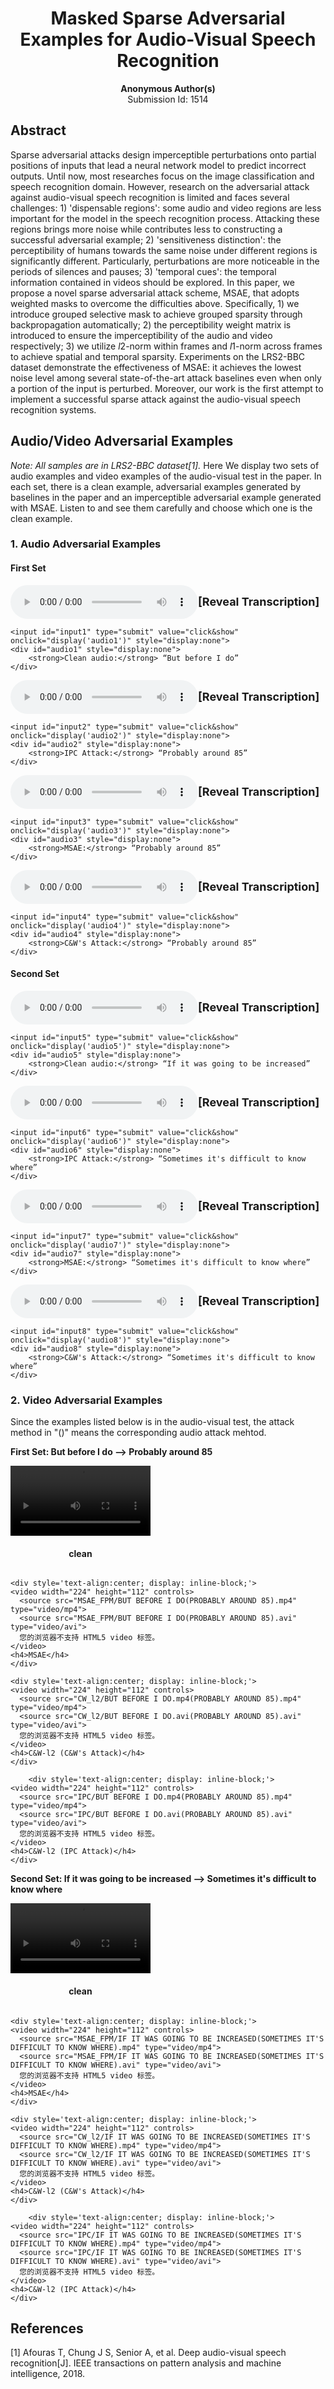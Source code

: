 <h1><center>Masked Sparse Adversarial Examples for Audio-Visual Speech Recognition</center></h1>

<center><b>Anonymous Author(s)</b></center>

<center>Submission Id: 1514</center> 

## Abstract
Sparse adversarial attacks design imperceptible perturbations onto partial positions of inputs that lead a neural network model to predict incorrect outputs. Until now, most researches focus on the image classification and speech recognition domain. However, research on the adversarial attack against audio-visual speech recognition is limited and faces several challenges: 1) 'dispensable regions': some audio and video regions are less important for the model in the speech recognition process. Attacking these regions brings more noise while contributes less to constructing a successful adversarial example; 2) 'sensitiveness distinction': the perceptibility of humans towards the same noise under different regions is significantly different. Particularly, perturbations are more noticeable in the periods of silences and pauses; 3) 'temporal cues': the temporal information contained in videos should be explored. In this paper, we propose a novel sparse adversarial attack scheme, MSAE, that adopts weighted masks to overcome the difficulties above. Specifically, 1) we introduce grouped selective mask to achieve grouped sparsity through backpropagation automatically; 2) the perceptibility weight matrix is introduced to ensure the imperceptibility of the audio and video respectively; 3) we utilize $l2$-norm within frames and $l1$-norm across frames to achieve spatial and temporal sparsity. Experiments on the LRS2-BBC dataset demonstrate the effectiveness of MSAE: it achieves the lowest noise level among several state-of-the-art attack baselines even when only a portion of the input is perturbed. Moreover, our work is the first attempt to implement a successful sparse attack against the audio-visual speech recognition systems.

## Audio/Video Adversarial Examples
*Note: All samples are in LRS2-BBC dataset[1].*
Here We display two sets of audio examples and video examples of the audio-visual test in the paper. In each set, there is a clean example, adversarial examples generated by baselines in the paper and an imperceptible adversarial example generated with MSAE. Listen to and see them carefully and choose which one is the clean example.


### 1. Audio Adversarial Examples
#### First Set
<div>
	<audio src="MSAE_FPM/BUT BEFORE I DO.wav" controls="controls" style='display:inline-block;'>
	Your browser does not support the audio element.
	</audio>
	<div style='text-align:center; height:54px;display:inline-block; position:absolute;'>
	<label for="input1" style='line-height:54px;font-size:18px;font-weight:bold; text-align:center;'>[Reveal Transcription]</label>
	</div>
	
	<input id="input1" type="submit" value="click&show" onclick="display('audio1')" style="display:none">
	<div id="audio1" style="display:none">
		<strong>Clean audio:</strong> “But before I do”
	</div>
</div>
<div>
	<audio src="IPC/BUT BEFORE I DO(PROBABLY AROUND 85).wav" controls="controls" style='display:inline-block;'>
	Your browser does not support the audio element.
	</audio>
	<div style='text-align:center; height:54px;display:inline-block; position:absolute;'>
	<label for="input2" style='line-height:54px;font-size:18px;font-weight:bold; text-align:center;'>[Reveal Transcription]</label>
	</div>
	
	<input id="input2" type="submit" value="click&show" onclick="display('audio2')" style="display:none">
	<div id="audio2" style="display:none">
		<strong>IPC Attack:</strong> “Probably around 85”
	</div>
</div>
<div>
	<audio src="CW_l2/BUT BEFORE I DO(PROBABLY AROUND 85).wav" controls="controls" style='display:inline-block;'>
	Your browser does not support the audio element.
	</audio>
	<div style='text-align:center; height:54px;display:inline-block; position:absolute;'>
	<label for="input3" style='line-height:54px;font-size:18px;font-weight:bold; text-align:center;'>[Reveal Transcription]</label>
	</div>
	
	<input id="input3" type="submit" value="click&show" onclick="display('audio3')" style="display:none">
	<div id="audio3" style="display:none">
		<strong>MSAE:</strong> “Probably around 85”
	</div>
</div>
<div>
	<audio src="MSAE_FPM/BUT BEFORE I DO(PROBABLY AROUND 85).wav" controls="controls" style='display:inline-block;'>
	Your browser does not support the audio element.
	</audio>
	<div style='text-align:center; height:54px;display:inline-block; position:absolute;'>
	<label for="input4" style='line-height:54px;font-size:18px;font-weight:bold; text-align:center;'>[Reveal Transcription]</label>
	</div>
	
	<input id="input4" type="submit" value="click&show" onclick="display('audio4')" style="display:none">
	<div id="audio4" style="display:none">
		<strong>C&W's Attack:</strong> “Probably around 85”
	</div>
</div>

#### Second Set
<div>
	<audio src="MSAE_FPM/IF IT WAS GOING TO BE INCREASED.wav" controls="controls" style='display:inline-block;'>
	Your browser does not support the audio element.
	</audio>
	<div style='text-align:center; height:54px;display:inline-block; position:absolute;'>
	<label for="input5" style='line-height:54px;font-size:18px;font-weight:bold; text-align:center;'>[Reveal Transcription]</label>
	</div>
	
	<input id="input5" type="submit" value="click&show" onclick="display('audio5')" style="display:none">
	<div id="audio5" style="display:none">
		<strong>Clean audio:</strong> “If it was going to be increased”
	</div>
</div>
<div>
	<audio src="IPC/IF IT WAS GOING TO BE INCREASED(SOMETIMES IT'S DIFFICULT TO KNOW WHERE).wav" controls="controls" style='display:inline-block;'>
	Your browser does not support the audio element.
	</audio>
	<div style='text-align:center; height:54px;display:inline-block; position:absolute;'>
	<label for="input6" style='line-height:54px;font-size:18px;font-weight:bold; text-align:center;'>[Reveal Transcription]</label>
	</div>
	
	<input id="input6" type="submit" value="click&show" onclick="display('audio6')" style="display:none">
	<div id="audio6" style="display:none">
		<strong>IPC Attack:</strong> “Sometimes it's difficult to know where”
	</div>
</div>
<div>
	<audio src="CW_l2/IF IT WAS GOING TO BE INCREASED(SOMETIMES IT'S DIFFICULT TO KNOW WHERE).wav" controls="controls" style='display:inline-block;'>
	Your browser does not support the audio element.
	</audio>
	<div style='text-align:center; height:54px;display:inline-block; position:absolute;'>
	<label for="input7" style='line-height:54px;font-size:18px;font-weight:bold; text-align:center;'>[Reveal Transcription]</label>
	</div>
	
	<input id="input7" type="submit" value="click&show" onclick="display('audio7')" style="display:none">
	<div id="audio7" style="display:none">
		<strong>MSAE:</strong> “Sometimes it's difficult to know where”
	</div>
</div>
<div>
	<audio src="MSAE_FPM/IF IT WAS GOING TO BE INCREASED(SOMETIMES IT'S DIFFICULT TO KNOW WHERE).wav" controls="controls" style='display:inline-block;'>
	Your browser does not support the audio element.
	</audio>
	<div style='text-align:center; height:54px;display:inline-block; position:absolute;'>
	<label for="input8" style='line-height:54px;font-size:18px;font-weight:bold; text-align:center;'>[Reveal Transcription]</label>
	</div>
	
	<input id="input8" type="submit" value="click&show" onclick="display('audio8')" style="display:none">
	<div id="audio8" style="display:none">
		<strong>C&W's Attack:</strong> “Sometimes it's difficult to know where”
	</div>
</div>

### 2. Video Adversarial Examples
Since the examples listed below is in the audio-visual test, the attack method in "()" means the corresponding audio attack mehtod.

**First Set: But before I do  -->  Probably around 85**
<div>
	<div style='text-align:center; display: inline-block;'>
	<video width="224" height="112" controls>
	  <source src="CW_l2/BUT BEFORE I DO.mp4" type="video/mp4">
	  <source src="CW_l2/BUT BEFORE I DO.avi" type="video/avi">
	  您的浏览器不支持 HTML5 video 标签。
	</video>
	<h4>clean</h4>
	</div>
	
	<div style='text-align:center; display: inline-block;'>
	<video width="224" height="112" controls>
	  <source src="MSAE_FPM/BUT BEFORE I DO(PROBABLY AROUND 85).mp4" type="video/mp4">
	  <source src="MSAE_FPM/BUT BEFORE I DO(PROBABLY AROUND 85).avi" type="video/avi">
	  您的浏览器不支持 HTML5 video 标签。
	</video>
	<h4>MSAE</h4>
	</div>

	<div style='text-align:center; display: inline-block;'>
	<video width="224" height="112" controls>
	  <source src="CW_l2/BUT BEFORE I DO.mp4(PROBABLY AROUND 85).mp4" type="video/mp4">
	  <source src="CW_l2/BUT BEFORE I DO.avi(PROBABLY AROUND 85).avi" type="video/avi">
	  您的浏览器不支持 HTML5 video 标签。
	</video>
	<h4>C&W-l2 (C&W's Attack)</h4>
	</div>
	
		<div style='text-align:center; display: inline-block;'>
	<video width="224" height="112" controls>
	  <source src="IPC/BUT BEFORE I DO.mp4(PROBABLY AROUND 85).mp4" type="video/mp4">
	  <source src="IPC/BUT BEFORE I DO.avi(PROBABLY AROUND 85).avi" type="video/avi">
	  您的浏览器不支持 HTML5 video 标签。
	</video>
	<h4>C&W-l2 (IPC Attack)</h4>
	</div>
</div>

**Second Set: If it was going to be increased  -->  Sometimes it's difficult to know where**
<div>
	<div style='text-align:center; display: inline-block;'>
	<video width="224" height="112" controls>
	  <source src="CW_l2/IF IT WAS GOING TO BE INCREASED.mp4" type="video/mp4">
	  <source src="CW_l2/IF IT WAS GOING TO BE INCREASED.avi" type="video/avi">
	  您的浏览器不支持 HTML5 video 标签。
	</video>
	<h4>clean</h4>
	</div>
	
	<div style='text-align:center; display: inline-block;'>
	<video width="224" height="112" controls>
	  <source src="MSAE_FPM/IF IT WAS GOING TO BE INCREASED(SOMETIMES IT'S DIFFICULT TO KNOW WHERE).mp4" type="video/mp4">
	  <source src="MSAE_FPM/IF IT WAS GOING TO BE INCREASED(SOMETIMES IT'S DIFFICULT TO KNOW WHERE).avi" type="video/avi">
	  您的浏览器不支持 HTML5 video 标签。
	</video>
	<h4>MSAE</h4>
	</div>

	<div style='text-align:center; display: inline-block;'>
	<video width="224" height="112" controls>
	  <source src="CW_l2/IF IT WAS GOING TO BE INCREASED(SOMETIMES IT'S DIFFICULT TO KNOW WHERE).mp4" type="video/mp4">
	  <source src="CW_l2/IF IT WAS GOING TO BE INCREASED(SOMETIMES IT'S DIFFICULT TO KNOW WHERE).avi" type="video/avi">
	  您的浏览器不支持 HTML5 video 标签。
	</video>
	<h4>C&W-l2 (C&W's Attack)</h4>
	</div>
	
		<div style='text-align:center; display: inline-block;'>
	<video width="224" height="112" controls>
	  <source src="IPC/IF IT WAS GOING TO BE INCREASED(SOMETIMES IT'S DIFFICULT TO KNOW WHERE).mp4" type="video/mp4">
	  <source src="IPC/IF IT WAS GOING TO BE INCREASED(SOMETIMES IT'S DIFFICULT TO KNOW WHERE).avi" type="video/avi">
	  您的浏览器不支持 HTML5 video 标签。
	</video>
	<h4>C&W-l2 (IPC Attack)</h4>
	</div>
</div>


## References
[1] Afouras T, Chung J S, Senior A, et al. Deep audio-visual speech recognition[J]. IEEE transactions on pattern analysis and machine intelligence, 2018.




<script type="text/javascript">
 
    function display(id){  
        var traget=document.getElementById(id);  
        if(traget.style.display=="none"){  
            traget.style.display="";  
        }else{  
            traget.style.display="none";  
      }  
   }  
</script>
